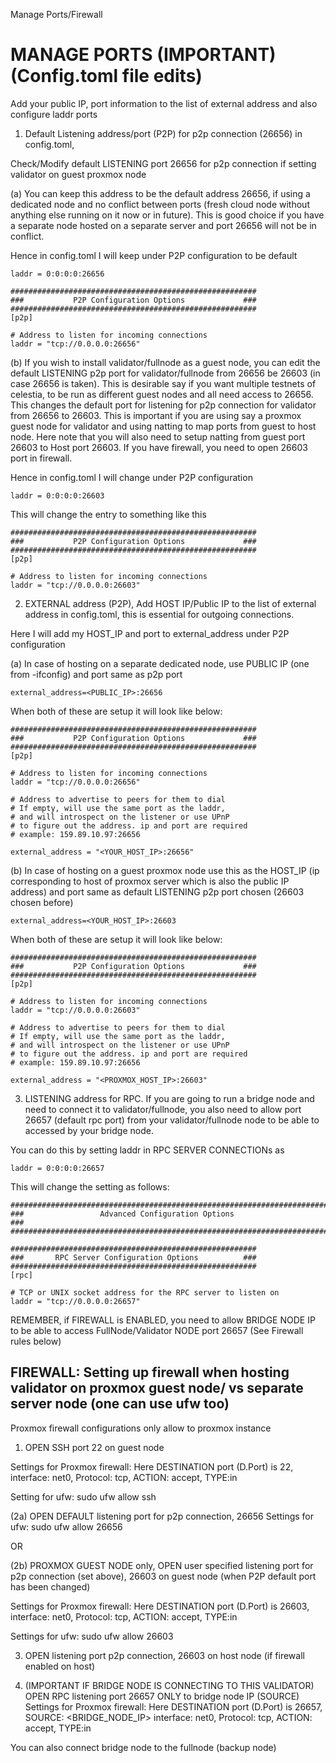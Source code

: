 Manage Ports/Firewall

# MANAGE PORTS (IMPORTANT) (Config.toml file edits) 

Add your public IP, port information to the list of external address and also configure laddr ports

1. Default Listening address/port (P2P) for p2p connection (26656) in config.toml, 

Check/Modify default LISTENING port 26656 for p2p connection if setting validator on guest proxmox node

(a) You can keep this address to be the default address 26656, if using a dedicated node and no conflict between ports (fresh cloud node without anything else running on it now or in future). This is good choice if you have a separate node hosted on a separate server and port 26656 will not be in conflict.

Hence in config.toml I will keep under P2P configuration to be default

```
laddr = 0:0:0:0:26656
```
```
#######################################################
###           P2P Configuration Options             ###
#######################################################
[p2p]

# Address to listen for incoming connections
laddr = "tcp://0.0.0.0:26656"
```

(b) If you wish to install validator/fullnode as a guest node, you can edit the default LISTENING p2p port for validator/fullnode from 26656 be 26603 (in case 26656 is taken). This is desirable say if you want multiple testnets of celestia, to be run as different guest nodes and all need access to 26656. This changes the default port for listening for p2p connection for validator from 26656 to 26603. This is important if you are using say a proxmox guest node for validator and using natting to map ports from guest to host node. Here note that you will also need to setup natting from guest port 26603 to Host port 26603. If you have firewall, you need to open 26603 port in firewall.


Hence in config.toml I will change under P2P configuration

```
laddr = 0:0:0:0:26603
```

This will change the entry to something like this

```
#######################################################
###           P2P Configuration Options             ###
#######################################################
[p2p]

# Address to listen for incoming connections
laddr = "tcp://0.0.0.0:26603"
```

2. EXTERNAL address (P2P), Add HOST IP/Public IP to the list of external address in config.toml, this is essential for outgoing connections.

Here I will add my HOST_IP and port to external_address under P2P configuration

(a) In case of hosting on a separate dedicated node, use PUBLIC IP (one from -ifconfig) and port same as p2p port 

```
external_address=<PUBLIC_IP>:26656
```

When both of these are setup it will look like below:

```
#######################################################
###           P2P Configuration Options             ###
#######################################################
[p2p]

# Address to listen for incoming connections
laddr = "tcp://0.0.0.0:26656"

# Address to advertise to peers for them to dial
# If empty, will use the same port as the laddr,
# and will introspect on the listener or use UPnP
# to figure out the address. ip and port are required
# example: 159.89.10.97:26656

external_address = "<YOUR_HOST_IP>:26656"
```

(b) In case of hosting on a guest proxmox node use this as the HOST_IP (ip corresponding to host of proxmox server which is also the public IP address) and port same as default LISTENING p2p port chosen (26603 chosen before)


```
external_address=<YOUR_HOST_IP>:26603
```

When both of these are setup it will look like below:

```
#######################################################
###           P2P Configuration Options             ###
#######################################################
[p2p]

# Address to listen for incoming connections
laddr = "tcp://0.0.0.0:26603"

# Address to advertise to peers for them to dial
# If empty, will use the same port as the laddr,
# and will introspect on the listener or use UPnP
# to figure out the address. ip and port are required
# example: 159.89.10.97:26656

external_address = "<PROXMOX_HOST_IP>:26603"
```

3. LISTENING address for RPC. If you are going to run a bridge node and need to connect it to validator/fullnode, you also need to allow port 26657 (default rpc port) from your validator/fullnode node to be able to accessed by your bridge node.

You can do this by setting laddr in RPC SERVER CONNECTIONs as 

```
laddr = 0:0:0:0:26657

```

This will change the setting as follows:
```
#######################################################################
###                 Advanced Configuration Options                  ###
#######################################################################

#######################################################
###       RPC Server Configuration Options          ###
#######################################################
[rpc]

# TCP or UNIX socket address for the RPC server to listen on
laddr = "tcp://0.0.0.0:26657"
```

REMEMBER, if FIREWALL is ENABLED, you need to allow BRIDGE NODE IP to be able to access FullNode/Validator NODE port 26657 (See Firewall rules below)

## FIREWALL: Setting up firewall when hosting validator on proxmox guest node/ vs separate server node (one can use ufw too)

Proxmox firewall configurations only allow to proxmox instance
1. OPEN SSH port 22 on guest node 

Settings for Proxmox firewall:
Here DESTINATION port (D.Port) is 22, interface: net0, Protocol: tcp, ACTION: accept, TYPE:in

Setting for ufw:
sudo ufw allow ssh

(2a) OPEN DEFAULT listening port for p2p connection, 26656 
Settings for ufw:
sudo ufw allow 26656

OR

(2b) PROXMOX GUEST NODE only, OPEN user specified listening port for p2p connection (set above), 26603 on guest node (when P2P default port has been changed)

Settings for Proxmox firewall:
Here DESTINATION port (D.Port) is 26603, interface: net0, Protocol: tcp, ACTION: accept, TYPE:in

Settings for ufw:
sudo ufw allow 26603

3. OPEN listening port p2p connection, 26603 on host node (if firewall enabled on host)

4. (IMPORTANT IF BRIDGE NODE IS CONNECTING TO THIS VALIDATOR) OPEN RPC listening port 26657 ONLY to bridge node IP (SOURCE)
Settings for Proxmox firewall:
Here DESTINATION port (D.Port) is 26657, SOURCE: <BRIDGE_NODE_IP> interface: net0, Protocol: tcp, ACTION: accept, TYPE:in

You can also connect bridge node to the fullnode (backup node)
